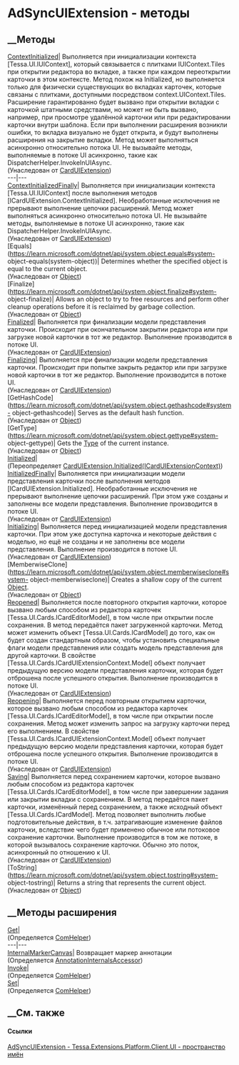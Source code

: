 # AdSyncUIExtension - методы
##  __Методы
[ContextInitialized](M_Tessa_UI_Cards_CardUIExtension_ContextInitialized.htm)|
Выполняется при инициализации контекста [Tessa.UI.IUIContext], который
связывается с плитками IUIContext.Tiles при открытии редактора во вкладке, а
также при каждом переоткрытии карточки в этом контексте. Метод похож на
Initialized, но выполняется только для физически существующих во вкладках
карточек, которые связаны с плитками, доступными посредством
context.UIContext.Tiles. Расширение гарантированно будет вызвано при открытии
вкладки с карточкой штатными средствами, но может не быть вызвано, например,
при просмотре удалённой карточки или при редактировании карточки внутри
шаблона. Если при выполнении расширения возникли ошибки, то вкладка визуально
не будет открыта, и будут выполнены расширения на закрытие вкладки. Метод
может выполняться асинхронно относительно потока UI. Не вызывайте методы,
выполняемые в потоке UI асинхронно, такие как
DispatcherHelper.InvokeInUIAsync.  
(Унаследован от [CardUIExtension](T_Tessa_UI_Cards_CardUIExtension.htm))  
---|---  
[ContextInitializedFinally](M_Tessa_UI_Cards_CardUIExtension_ContextInitializedFinally.htm)|
Выполняется при инициализации контекста [Tessa.UI.IUIContext] после выполнения
методов [ICardUIExtension.ContextInitialized]. Необработанные исключения не
прерывают выполнение цепочки расширений. Метод может выполняться асинхронно
относительно потока UI. Не вызывайте методы, выполняемые в потоке UI
асинхронно, такие как DispatcherHelper.InvokeInUIAsync.  
(Унаследован от [CardUIExtension](T_Tessa_UI_Cards_CardUIExtension.htm))  
[Equals](https://learn.microsoft.com/dotnet/api/system.object.equals#system-
object-equals\(system-object\))| Determines whether the specified object is
equal to the current object.  
(Унаследован от
[Object](https://learn.microsoft.com/dotnet/api/system.object))  
[Finalize](https://learn.microsoft.com/dotnet/api/system.object.finalize#system-
object-finalize)| Allows an object to try to free resources and perform other
cleanup operations before it is reclaimed by garbage collection.  
(Унаследован от
[Object](https://learn.microsoft.com/dotnet/api/system.object))  
[Finalized](M_Tessa_UI_Cards_CardUIExtension_Finalized.htm)|  Выполняется при
финализации модели представления карточки. Происходит при окончательном
закрытии редактора или при загрузке новой карточки в тот же редактор.
Выполнение производится в потоке UI.  
(Унаследован от [CardUIExtension](T_Tessa_UI_Cards_CardUIExtension.htm))  
[Finalizing](M_Tessa_UI_Cards_CardUIExtension_Finalizing.htm)|  Выполняется
при финализации модели представления карточки. Происходит при попытке закрыть
редактор или при загрузке новой карточки в тот же редактор. Выполнение
производится в потоке UI.  
(Унаследован от [CardUIExtension](T_Tessa_UI_Cards_CardUIExtension.htm))  
[GetHashCode](https://learn.microsoft.com/dotnet/api/system.object.gethashcode#system-
object-gethashcode)| Serves as the default hash function.  
(Унаследован от
[Object](https://learn.microsoft.com/dotnet/api/system.object))  
[GetType](https://learn.microsoft.com/dotnet/api/system.object.gettype#system-
object-gettype)| Gets the
[Type](https://learn.microsoft.com/dotnet/api/system.type) of the current
instance.  
(Унаследован от
[Object](https://learn.microsoft.com/dotnet/api/system.object))  
[Initialized](M_Tessa_Extensions_Platform_Client_UI_AdSyncUIExtension_Initialized.htm)|  
(Переопределяет
[CardUIExtension.Initialized(ICardUIExtensionContext)](M_Tessa_UI_Cards_CardUIExtension_Initialized.htm))  
[InitializedFinally](M_Tessa_UI_Cards_CardUIExtension_InitializedFinally.htm)|
Выполняется при инициализации модели представления карточки после выполнения
методов [ICardUIExtension.Initialized]. Необработанные исключения не прерывают
выполнение цепочки расширений. При этом уже созданы и заполнены все модели
представления. Выполнение производится в потоке UI.  
(Унаследован от [CardUIExtension](T_Tessa_UI_Cards_CardUIExtension.htm))  
[Initializing](M_Tessa_UI_Cards_CardUIExtension_Initializing.htm)|
Выполняется перед инициализацией модели представления карточки. При этом уже
доступна карточка и некоторые действия с моделью, но ещё не созданы и не
заполнены все модели представления. Выполнение производится в потоке UI.  
(Унаследован от [CardUIExtension](T_Tessa_UI_Cards_CardUIExtension.htm))  
[MemberwiseClone](https://learn.microsoft.com/dotnet/api/system.object.memberwiseclone#system-
object-memberwiseclone)| Creates a shallow copy of the current
[Object](https://learn.microsoft.com/dotnet/api/system.object).  
(Унаследован от
[Object](https://learn.microsoft.com/dotnet/api/system.object))  
[Reopened](M_Tessa_UI_Cards_CardUIExtension_Reopened.htm)|  Выполняется после
повторного открытия карточки, которое вызвано любым способом из редактора
карточек [Tessa.UI.Cards.ICardEditorModel], в том числе при открытии после
сохранения. В метод передаётся пакет загруженной карточки. Метод может
изменить объект [Tessa.UI.Cards.ICardModel] до того, как он будет создан
стандартным образом, чтобы установить специальные флаги модели представления
или создать модель представления для другой карточки. В свойстве
[Tessa.UI.Cards.ICardUIExtensionContext.Model] объект получает предыдущую
версию модели представления карточки, которая будет отброшена после успешного
открытия. Выполнение производится в потоке UI.  
(Унаследован от [CardUIExtension](T_Tessa_UI_Cards_CardUIExtension.htm))  
[Reopening](M_Tessa_UI_Cards_CardUIExtension_Reopening.htm)|  Выполняется
перед повторным открытием карточки, которое вызвано любым способом из
редактора карточек [Tessa.UI.Cards.ICardEditorModel], в том числе при открытии
после сохранения. Метод может изменить запрос на загрузку карточки перед его
выполнением. В свойстве [Tessa.UI.Cards.ICardUIExtensionContext.Model] объект
получает предыдущую версию модели представления карточки, которая будет
отброшена после успешного открытия. Выполнение производится в потоке UI.  
(Унаследован от [CardUIExtension](T_Tessa_UI_Cards_CardUIExtension.htm))  
[Saving](M_Tessa_UI_Cards_CardUIExtension_Saving.htm)|  Выполняется перед
сохранением карточки, которое вызвано любым способом из редактора карточек
[Tessa.UI.Cards.ICardEditorModel], в том числе при завершении задания или
закрытии вкладки с сохранением. В метод передаётся пакет карточки, изменённый
перед сохранением, а также исходный объект [Tessa.UI.Cards.ICardModel]. Метод
позволяет выполнить любые подготовительные действия, в т.ч. затрагивающие
изменение файлов карточки, вследствие чего будет применено обычное или
потоковое сохранение карточки. Выполнение производится в том же потоке, в
которой вызывалось сохранение карточки. Обычно это поток, асинхронный по
отношению к UI.  
(Унаследован от [CardUIExtension](T_Tessa_UI_Cards_CardUIExtension.htm))  
[ToString](https://learn.microsoft.com/dotnet/api/system.object.tostring#system-
object-tostring)| Returns a string that represents the current object.  
(Унаследован от
[Object](https://learn.microsoft.com/dotnet/api/system.object))  
##  __Методы расширения
[Get](M_Tessa_Extensions_Default_Client_EDS_ComHelper_Get.htm)|  
(Определяется
[ComHelper](T_Tessa_Extensions_Default_Client_EDS_ComHelper.htm))  
---|---  
[InternalMarkerCanvas](M_Tessa_UI_Views_Charting_Annotations_AnnotationInternalsAccessor_InternalMarkerCanvas.htm)|
Возвращает маркер аннотации  
(Определяется
[AnnotationInternalsAccessor](T_Tessa_UI_Views_Charting_Annotations_AnnotationInternalsAccessor.htm))  
[Invoke](M_Tessa_Extensions_Default_Client_EDS_ComHelper_Invoke.htm)|  
(Определяется
[ComHelper](T_Tessa_Extensions_Default_Client_EDS_ComHelper.htm))  
[Set](M_Tessa_Extensions_Default_Client_EDS_ComHelper_Set.htm)|  
(Определяется
[ComHelper](T_Tessa_Extensions_Default_Client_EDS_ComHelper.htm))  
##  __См. также
#### Ссылки
[AdSyncUIExtension -
](T_Tessa_Extensions_Platform_Client_UI_AdSyncUIExtension.htm)
[Tessa.Extensions.Platform.Client.UI - пространство
имён](N_Tessa_Extensions_Platform_Client_UI.htm)
